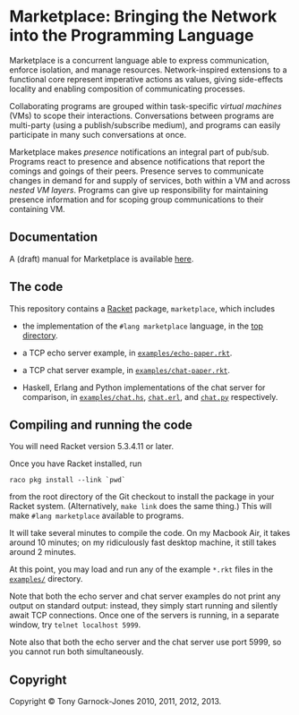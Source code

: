 # Marketplace: Bringing the Network into the Programming Language

Marketplace is a concurrent language able to express communication,
enforce isolation, and manage resources. Network-inspired extensions
to a functional core represent imperative actions as values, giving
side-effects locality and enabling composition of communicating
processes.

Collaborating programs are grouped within task-specific *virtual
machines* (VMs) to scope their interactions. Conversations between
programs are multi-party (using a publish/subscribe medium), and
programs can easily participate in many such conversations at once.

Marketplace makes *presence* notifications an integral part of
pub/sub. Programs react to presence and absence notifications that
report the comings and goings of their peers. Presence serves to
communicate changes in demand for and supply of services, both within
a VM and across *nested VM layers*. Programs can give up
responsibility for maintaining presence information and for scoping
group communications to their containing VM.

## Documentation

A (draft) manual for Marketplace is available
[here](http://tonyg.github.io/marketplace/).

## The code

This repository contains a [Racket](http://racket-lang.org/) package,
`marketplace`, which includes

 - the implementation of the `#lang marketplace` language, in the
   [top directory](https://github.com/tonyg/marketplace/tree/master/).

 - a TCP echo server example, in
   [`examples/echo-paper.rkt`](https://github.com/tonyg/marketplace/tree/master/examples/echo-paper.rkt).

 - a TCP chat server example, in
   [`examples/chat-paper.rkt`](https://github.com/tonyg/marketplace/tree/master/examples/chat-paper.rkt).

 - Haskell, Erlang and Python implementations of the chat server for comparison, in
   [`examples/chat.hs`](https://github.com/tonyg/marketplace/tree/master/examples/chat.hs),
   [`chat.erl`](https://github.com/tonyg/marketplace/tree/master/examples/chat.erl),
   and
   [`chat.py`](https://github.com/tonyg/marketplace/tree/master/examples/chat.py)
   respectively.

## Compiling and running the code

You will need Racket version 5.3.4.11 or later.

Once you have Racket installed, run

    raco pkg install --link `pwd`

from the root directory of the Git checkout to install the package in
your Racket system. (Alternatively, `make link` does the same thing.)
This will make `#lang marketplace` available to programs.

It will take several minutes to compile the code. On my Macbook Air,
it takes around 10 minutes; on my ridiculously fast desktop machine,
it still takes around 2 minutes.

At this point, you may load and run any of the example `*.rkt` files
in the
[`examples/`](https://github.com/tonyg/marketplace/tree/master/examples/)
directory.

Note that both the echo server and chat server examples do not print
any output on standard output: instead, they simply start running and
silently await TCP connections. Once one of the servers is running, in
a separate window, try `telnet localhost 5999`.

Note also that both the echo server and the chat server use port 5999,
so you cannot run both simultaneously.

## Copyright

Copyright &copy; Tony Garnock-Jones 2010, 2011, 2012, 2013.

